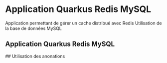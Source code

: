 <h1>Application Quarkus Redis MySQL</h1>
<p>
Application permettant de gérer un cache distribué avec Redis
Utilisation de la base de données MySQL
</p>
<h2>Application Quarkus Redis MySQL</h2>
## Utilisation des anonations  
